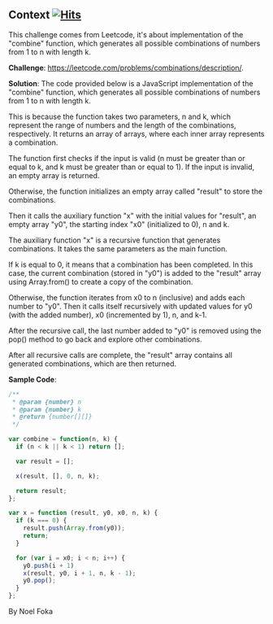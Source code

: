 ## Context&nbsp;[![Hits](https://hits.seeyoufarm.com/api/count/incr/badge.svg?url=https%3A%2F%2Fgithub.com%2Fnumerica-ideas%2Fcommunity%2Ftree%2Fmaster%2Falgorithms%2FCombinations&count_bg=%2379C83D&title_bg=%23555555&icon=&icon_color=%23E7E7E7&title=hits&edge_flat=false)](https://numericaideas.com/)
This challenge comes from Leetcode, it's about implementation of the "combine" function, which generates all possible combinations of numbers from 1 to n with length k.

**Challenge**: https://leetcode.com/problems/combinations/description/.

**Solution**:
The code provided below is a JavaScript implementation of the "combine" function, which generates all possible combinations of numbers from 1 to n with length k.

 This is because the function takes two parameters, n and k, which represent the range of numbers and the length of the combinations, respectively. It returns an array of arrays, where each inner array represents a combination.

The function first checks if the input is valid (n must be greater than or equal to k, and k must be greater than or equal to 1). If the input is invalid, an empty array is returned.

Otherwise, the function initializes an empty array called "result" to store the combinations.

Then it calls the auxiliary function "x" with the initial values for "result", an empty array "y0", the starting index "x0" (initialized to 0), n and k.

The auxiliary function "x" is a recursive function that generates combinations. It takes the same parameters as the main function.

If k is equal to 0, it means that a combination has been completed. In this case, the current combination (stored in "y0") is added to the "result" array using Array.from() to create a copy of the combination.

Otherwise, the function iterates from x0 to n (inclusive) and adds each number to "y0". Then it calls itself recursively with updated values for y0 (with the added number), x0 (incremented by 1), n, and k-1.

After the recursive call, the last number added to "y0" is removed using the pop() method to go back and explore other combinations.

After all recursive calls are complete, the "result" array contains all generated combinations, which are then returned. 

**Sample Code**:
```javascript
/**
 * @param {number} n
 * @param {number} k
 * @return {number[][]}
 */

var combine = function(n, k) {
  if (n < k || k < 1) return [];

  var result = [];

  x(result, [], 0, n, k);

  return result;
};

var x = function (result, y0, x0, n, k) {
  if (k === 0) {
    result.push(Array.from(y0));
    return;
  }

  for (var i = x0; i < n; i++) {
    y0.push(i + 1)
    x(result, y0, i + 1, n, k - 1);
    y0.pop();
  }
};
```

By Noel Foka
